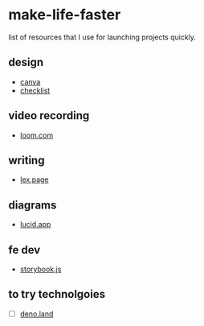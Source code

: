 # make-life-faster
list of resources that I use for launching projects quickly.

## design
- [canva](https://www.canva.com/logos/)
- [checklist](https://www.checklist.design/)

## video recording
- [loom.com](https://www.loom.com/looms/videos)

## writing
- [lex.page](https://lex.page/~)

## diagrams
- [lucid.app](https://lucid.app/documents#/dashboard)

## fe dev
- [storybook.js](https://storybook.js.org/)


## to try technolgoies
- [ ] [deno.land](https://deno.land/)
